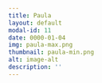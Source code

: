 ```yaml
---
title: Paula
layout: default
modal-id: 11
date: 0000-01-04
img: paula-max.png
thumbnail: paula-min.png
alt: image-alt
description: ''
---
```

